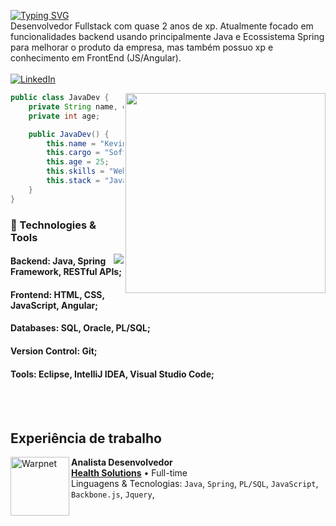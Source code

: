 [![Typing SVG](https://readme-typing-svg.demolab.com?font=Fira+Code&size=30&pause=1000&color=00F726&width=435&lines=Kevin+Mendes;Desenvolvedor+Fullstack)](https://git.io/typing-svg)<br>
Desenvolvedor Fullstack com quase 2 anos de xp. Atualmente focado em funcionalidades backend usando principalmente Java e Ecossistema Spring para melhorar o produto da empresa, mas também possuo xp e conhecimento em FrontEnd (JS/Angular). <br><br>
[![LinkedIn](https://img.shields.io/badge/LinkedIn-Connect-blue)](https://www.linkedin.com/in/mendesnkevin/)

<img align="right" margin-left="50px" width="320" src="https://media.giphy.com/media/GRVM7bxdn7yEFWTN6i/giphy.gif"/>

```java
public class JavaDev {
    private String name, cargo, skills, stack;
    private int age;

    public JavaDev() {
        this.name = "Kevin Mendes"
        this.cargo = "Software Developer";
        this.age = 25;
        this.skills = "Web Development, Fullstack Developer, SQL";
        this.stack = "Java, Spring, SQL, JavaScript, Angular";
    }
}
```

### 🔧 Technologies & Tools

<a href="https://github.com/kevinfmendes">
  <img align="right" src="https://github-readme-stats.vercel.app/api/top-langs/?username=kevinfmendes&theme=dracula&hide_langs_below=1" />
</a>

#### Backend: Java, Spring Framework, RESTful APIs;
#### Frontend: HTML, CSS, JavaScript, Angular;
#### Databases: SQL, Oracle, PL/SQL;
#### Version Control: Git;
#### Tools: Eclipse, IntelliJ IDEA, Visual Studio Code;
<br>
<br>

## Experiência de trabalho
[<img align="left" height="94px" width="94px" alt="Warpnet" src="https://images2.imgbox.com/d8/82/j5JojAON_o.jpeg"/>]("")
**Analista Desenvolvedor** \
[**Health Solutions**]("") • Full-time \
Linguagens & Tecnologias: `Java`, `Spring`, `PL/SQL`, `JavaScript`, `Backbone.js`, `Jquery`,\
<br>


